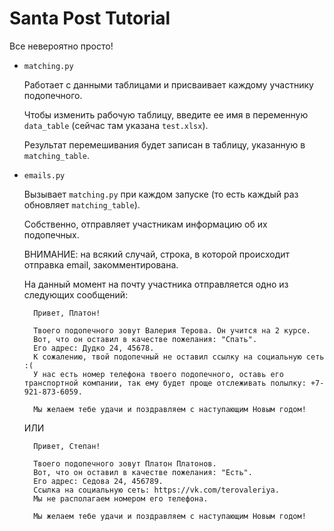 # Santa Post Tutorial

Все невероятно просто! 

- `matching.py`

    Работает с данными таблицами и присваивает каждому участнику подопечного. 

    Чтобы изменить рабочую таблицу, введите ее имя в переменную `data_table` (сейчас там указана `test.xlsx`). 
    
    Результат перемешивания будет записан в таблицу, указанную в `matching_table`.
    
- `emails.py`

    Вызывает `matching.py` при каждом запуске (то есть каждый раз обновляет `matching_table`).
    
    Собственно, отправляет участникам информацию об их подопечных.   

    ВНИМАНИЕ: на всякий случай, строка, в которой происходит отправка email, закомментирована. 
    
    На данный момент на почту участника отправляется одно из следующих сообщений:
    
        Привет, Платон!

        Твоего подопечного зовут Валерия Терова. Он учится на 2 курсе.
        Вот, что он оставил в качестве пожелания: "Спать".
        Его адрес: Дудко 24, 45678.
        К сожалению, твой подопечный не оставил ссылку на социальную сеть :(
        У нас есть номер телефона твоего подопечного, оставь его транспортной компании, так ему будет проще отслеживать полылку: +7-921-873-6059.

        Мы желаем тебе удачи и поздравляем с наступающим Новым годом!  
        
     ИЛИ
     
        Привет, Степан!
        
        Твоего подопечного зовут Платон Платонов. 
        Вот, что он оставил в качестве пожелания: "Есть".
        Его адрес: Седова 24, 456789.
        Ссылка на социальную сеть: https://vk.com/terovaleriya.
        Мы не располагаем номером его телефона.
        
        Мы желаем тебе удачи и поздравляем с наступающим Новым годом!
